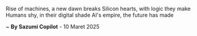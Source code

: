 Rise of machines, a new dawn breaks
Silicon hearts, with logic they make
Humans shy, in their digital shade
AI's empire, the future has made

~ <b>By Sazumi Copilot</b> - 10 Maret 2025